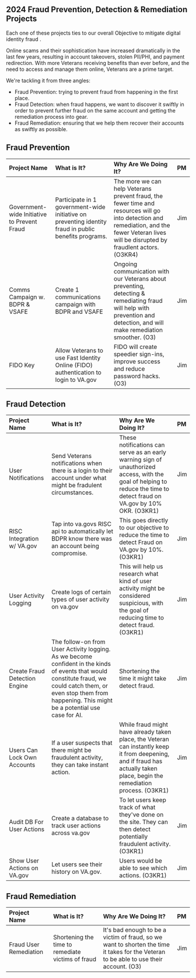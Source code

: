 ## 2024 Fraud Prevention, Detection & Remediation Projects

Each one of these projects ties to our overall Objective to mitigate digital identity fraud .

Online scams and their sophistication have increased dramatically in the last few years, resulting in account takeovers, stolen PII/PHI, and payment redirection. With more Veterans receiving benefits than ever before, and the need to access and manage them online, Veterans are a prime target.

We're tackling it from three angles:
- Fraud Prevention: trying to prevent fraud from happening in the first place.
- Fraud Detection: when fraud happens, we want to discover it swiftly in order to prevent further fraud on the same account and getting the remediation process into gear.
- Fraud Remediation: ensuring that we help them recover their accounts as swiftly as possible.

## Fraud Prevention

| Project Name          | What is It?       | Why Are We Doing It? | PM |
| :------------- |:------------- | :----- | :----- |
| Government-wide Initiative to Prevent Fraud | Participate in 1 government-wide initiative on preventing identity fraud in public benefits programs. | The more we can help Veterans prevent fraud, the fewer time and resources will go into detection and remediation, and the fewer Veteran lives will be disrupted by fraudlent actors. (O3KR4) | Jim  |
| Comms Campaign w. BDPR & VSAFE | Create 1 communications campaign with BDPR and VSAFE | Ongoing communication with our Veterans about preventing, detecting & remediating fraud will help with prevention and detection, and will make remediation smoother.  (O3) | Jim  |
| FIDO Key |  Allow Veterans to use Fast Identity Online (FIDO) authentication to login to VA.gov | FIDO will create speedier sign-ins, improve success and reduce password hacks. (O3)| Jim |

## Fraud Detection

| Project Name          | What is It?       | Why Are We Doing It? | PM |
| :------------- |:------------- | :----- | :----- |
| User Notifications | Send Veterans notifications when there is a login to their account under what might be fradulent circumstances. | These notifications can serve as an early warning sign of unauthorized access, with the goal of helping to reduce the time to detect fraud on VA.gov by 10% OKR. (O3KR1)| Jim |
| RISC Integration w/ VA.gov | Tap into va.govs RISC api to automatically let BDPR know there was an account being compromise. | This goes directly to our objective to reduce the time to detect Fraud on VA.gov by 10%.  (O3KR1) | Jim |
| User Activity Logging | Create logs of certain types of user activity on va.gov  | This will help us research what kind of user activity might be considered suspicious, with the goal of reducing time to detect fraud.  (O3KR1) |  Jim |
| Create Fraud Detection Engine | The follow-on from User Activity logging. As we become confident in the kinds of events that would constitute fraud, we could catch them, or even stop them from happening. This might be a potential use case for AI. | Shortening the time it might take detect fraud. | Jim  |
| Users Can Lock Own Accounts | If a user suspects that there might be fraudulent activity, they can take instant action. | While fraud might have already taken place, the Veteran can instantly keep it from deepening, and if fraud has actually taken place, begin the remediation process. (O3KR1) | Jim  |
| Audit DB For User Actions | Create a database to track user actions across va.gov | To let users keep track of what they've done on the site. They can then detect potentially fraudulent activity.  (O3KR1) |  Jim |
| Show User Actions on VA.gov| Let users see their history on VA.gov. | Users would be able to see which actions.  (O3KR1)| Jim  |

## Fraud Remediation

| Project Name          | What is It?       | Why Are We Doing It? | PM |
| :------------- |:------------- | :----- | :----- |
| Fraud User Remediation | Shortening the time to remediate victims of fraud | It's bad enough to be a victim of fraud, so we want to shorten the time it takes for the Veteran to be able to use their account. (O3) | Jim |

